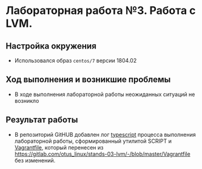 # Лабораторная работа №3.  Работа с LVM. 

## Настройка окружения
   
* Использовался образ `centos/7` версии 1804.02

## Ход выполнения и возникшие проблемы

* В ходе выполнения лабораторной работы неожиданных ситуаций не возникло

## Результат работы

* В репозиторий GitHUB добавлен лог [typescript](https://github.com/OlegLitvintsev/OTUS_Labs/blob/master/Lab_3/typescript) процесса выполнения лабораторной работы, сформированный утилитой SCRIPT  и [Vagrantfile](https://github.com/OlegLitvintsev/OTUS_Labs/blob/master/Lab_3/Vagrantfile), который перенесен из https://gitlab.com/otus_linux/stands-03-lvm/-/blob/master/Vagrantfile без изменений.

